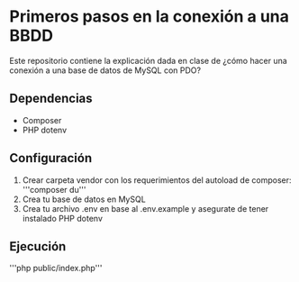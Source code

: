 # Primeros pasos en la conexión a una BBDD

Este repositorio contiene la explicación dada en clase de 
¿cómo hacer una conexión a una base de datos de MySQL con PDO?

## Dependencias
- Composer
- PHP dotenv

## Configuración
1. Crear carpeta vendor con los requerimientos del autoload de composer:
'''composer du'''
2. Crea tu base de datos en MySQL
4. Crea tu archivo .env en base al .env.example y asegurate de tener instalado PHP dotenv

## Ejecución
'''php public/index.php'''
